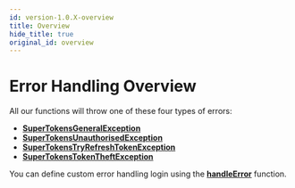 ```yaml
---
id: version-1.0.X-overview
title: Overview
hide_title: true
original_id: overview
---
```


# Error Handling Overview

All our functions will throw one of these four types of errors:
- **[SuperTokensGeneralException](./general-error)**
- **[SuperTokensUnauthorisedException](./unauthorised)**
- **[SuperTokensTryRefreshTokenException](./try-refresh-token)**
- **[SuperTokensTokenTheftException](./token-theft-detected)**

You can define custom error handling login using the **[handleError](./handle-error)** function.